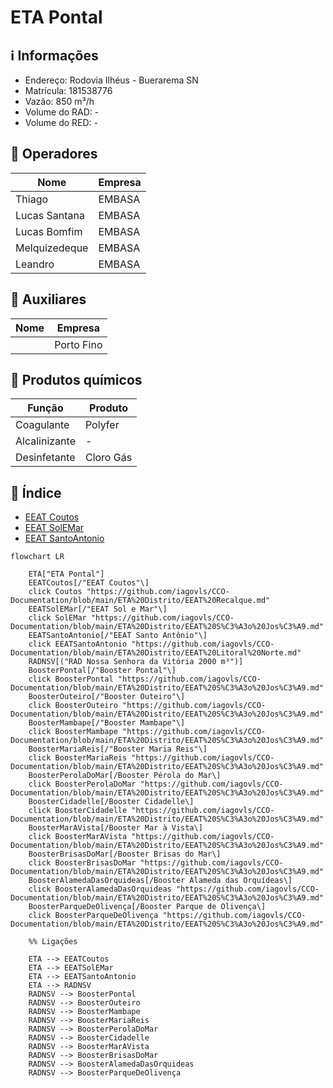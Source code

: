 
# ETA Pontal

## ℹ️ Informações
- Endereço: Rodovia Ilhéus - Buerarema SN
- Matrícula: 181538776
- Vazão: 850 m³/h
- Volume do RAD: -
- Volume do RED: -


## 👷 Operadores
| Nome     | Empresa |
| -------------    | ------------- |
| Thiago  | EMBASA |
| Lucas Santana  | EMBASA|
| Lucas Bomfim  | EMBASA |
| Melquizedeque  | EMBASA |
| Leandro  | EMBASA |

## 👷 Auxiliares
| Nome     | Empresa |
| -------------    | ------------- |
|   | Porto Fino |


## 🧪 Produtos químicos

| Função     | Produto |
| -------------    | ------------- |
| Coagulante  | Polyfer|
| Alcalinizante  | - |
| Desinfetante  | Cloro Gás |

## 📖 Índice

- [EEAT Coutos]()
- [EEAT SolEMar]()
- [EEAT SantoAntonio]()

```mermaid
flowchart LR
        
    ETA["ETA Pontal"] 
    EEATCoutos[/"EEAT Coutos"\]
    click Coutos "https://github.com/iagovls/CCO-Documentation/blob/main/ETA%20Distrito/EEAT%20Recalque.md"
    EEATSolEMar[/"EEAT Sol e Mar"\]
    click SolEMar "https://github.com/iagovls/CCO-Documentation/blob/main/ETA%20Distrito/EEAT%20S%C3%A3o%20Jos%C3%A9.md"
    EEATSantoAntonio[/"EEAT Santo Antônio"\] 
    click EEATSantoAntonio "https://github.com/iagovls/CCO-Documentation/blob/main/ETA%20Distrito/EEAT%20Litoral%20Norte.md"
    RADNSV[("RAD Nossa Senhora da Vitória 2000 m³")]
    BoosterPontal[/"Booster Pontal"\] 
    click BoosterPontal "https://github.com/iagovls/CCO-Documentation/blob/main/ETA%20Distrito/EEAT%20S%C3%A3o%20Jos%C3%A9.md"
    BoosterOuteiro[/"Booster Outeiro"\] 
    click BoosterOuteiro "https://github.com/iagovls/CCO-Documentation/blob/main/ETA%20Distrito/EEAT%20S%C3%A3o%20Jos%C3%A9.md"
    BoosterMambape[/"Booster Mambape"\] 
    click BoosterMambape "https://github.com/iagovls/CCO-Documentation/blob/main/ETA%20Distrito/EEAT%20S%C3%A3o%20Jos%C3%A9.md"
    BoosterMariaReis[/"Booster Maria Reis"\] 
    click BoosterMariaReis "https://github.com/iagovls/CCO-Documentation/blob/main/ETA%20Distrito/EEAT%20S%C3%A3o%20Jos%C3%A9.md"
    BoosterPerolaDoMar[/Booster Pérola do Mar\] 
    click BoosterPerolaDoMar "https://github.com/iagovls/CCO-Documentation/blob/main/ETA%20Distrito/EEAT%20S%C3%A3o%20Jos%C3%A9.md"
    BoosterCidadelle[/Booster Cidadelle\] 
    click BoosterCidadelle "https://github.com/iagovls/CCO-Documentation/blob/main/ETA%20Distrito/EEAT%20S%C3%A3o%20Jos%C3%A9.md"
    BoosterMarAVista[/Booster Mar à Vista\] 
    click BoosterMarAVista "https://github.com/iagovls/CCO-Documentation/blob/main/ETA%20Distrito/EEAT%20S%C3%A3o%20Jos%C3%A9.md"
    BoosterBrisasDoMar[/Booster Brisas do Mar\] 
    click BoosterBrisasDoMar "https://github.com/iagovls/CCO-Documentation/blob/main/ETA%20Distrito/EEAT%20S%C3%A3o%20Jos%C3%A9.md"
    BoosterAlamedaDasOrquideas[/Booster Alameda das Orquídeas\] 
    click BoosterAlamedaDasOrquideas "https://github.com/iagovls/CCO-Documentation/blob/main/ETA%20Distrito/EEAT%20S%C3%A3o%20Jos%C3%A9.md"
    BoosterParqueDeOlivença[/Booster Parque de Olivença\] 
    click BoosterParqueDeOlivença "https://github.com/iagovls/CCO-Documentation/blob/main/ETA%20Distrito/EEAT%20S%C3%A3o%20Jos%C3%A9.md"

    %% Ligações
    
    ETA --> EEATCoutos
    ETA --> EEATSolEMar
    ETA --> EEATSantoAntonio
    ETA --> RADNSV
    RADNSV --> BoosterPontal
    RADNSV --> BoosterOuteiro
    RADNSV --> BoosterMambape
    RADNSV --> BoosterMariaReis
    RADNSV --> BoosterPerolaDoMar
    RADNSV --> BoosterCidadelle
    RADNSV --> BoosterMarAVista
    RADNSV --> BoosterBrisasDoMar
    RADNSV --> BoosterAlamedaDasOrquideas
    RADNSV --> BoosterParqueDeOlivença
        
```
